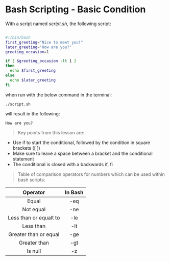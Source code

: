 # Bash Scripting - Basic Condition

With a script named *script.sh*, the following script:

```bash

#!/bin/bash
first_greeting="Nice to meet you!"
later_greeting="How are you?"
greeting_occasion=1

if [ $greeting_occasion -lt 1 ]
then 
  echo $first_greeting
else
  echo $later_greeting
fi
```
when run with the below command in the terminal: 

```console
./script.sh
```
will result in the following:

```console
How are you?
```

> Key points from this lesson are: 

* Use if to start the conditional, followed by the condition in square brackets ([ ])
* Make sure to leave a space between a bracket and the conditional statement
* The conditional is closed with a backwards if, fi


> Table of comparison operators for numbers which can be used within bash scripts:

| **Operator**|  **In Bash**|
| :-----------: | :-----------: |
| Equal|-eq|
| Not equal|-ne|
| Less than or equalt to|-le|
| Less than|-lt|
| Greater than or equal|-ge|
| Greater than|-gt|
| Is null|-z|
